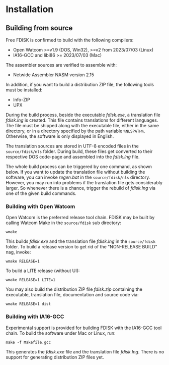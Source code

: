# Installation

## Building from source
Free FDISK is confirmed to build with the following compilers:

 - Open Watcom >=v1.9 (DOS, Win32), >=v2 from 2023/07/03 (Linux)
 - IA16-GCC and libi86 >= 2023/07/03 (Mac)

The assembler sources are verified to assemble with:

 - Netwide Assembler NASM version 2.15

In addition, if you want to build a distribution ZIP file, the following tools
must be installed:

 - Info-ZIP
 - UPX

During the build process, beside the executable _fdisk.exe_, a translation
file _fdisk.lng_ is created. This file contains translations for different
languages. The file must be shipped along with the executable file, either
in the same directory, or in a directory specified by the path variable
`%NLSPATH%`. Otherwise, the software is only displayed in English.

The translation sources are stored in UTF-8 encoded files in the 
`source/fdisk/nls` folder. During build, these files get converted to their
respective DOS code-page and assembled into the _fdisk.lng_ file.

The whole build process can be triggered by one command, as shown below.
If you want to update the translation file without building the software,
you can invoke _regen.bat_ in the `source/fdisk/nls` directory. However,
you may run into problems if the translation file gets considerably larger.
So whenever there is a chance, trigger the rebuild of _fdisk.lng_ via one
of the given build commands.


### Building with Open Watcom
Open Watcom is the preferred release tool chain. FDISK may be built by calling
Watcom Make in the `source/fdisk` sub directory:
```
wmake
```

This builds _fdisk.exe_ and the translation file _fdisk.lng_ in the
`source/fdisk` folder. To build a release version to get rid of the
"NON-RELEASE BUILD" nag, invoke:

```
wmake RELEASE=1
```

To build a LITE release (without UI):
```
wmake RELEASE=1 LITE=1
```

You may also build the distribution ZIP file _fdisk.zip_ containing the
executable, translation file, documentation and source code via:
```
wmake RELEASE=1 dist
```

### Building with IA16-GCC
Experimental support is provided for building FDISK with the IA16-GCC
tool chain. To build the software under Mac or Linux, run:
```
make -f Makefile.gcc
```

This generates the _fdisk.exe_ file and the translation file _fdisk.lng_.
There is no support for generating distribution ZIP files yet.


